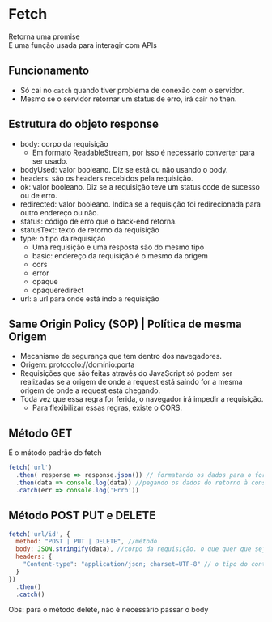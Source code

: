 # Fetch
Retorna uma promise<br />
É uma função usada para interagir com APIs

## Funcionamento
- Só cai no <code>catch</code> quando tiver problema de conexão com o servidor.
- Mesmo se o servidor retornar um status de erro, irá cair no then.

## Estrutura do objeto response
- body: corpo da requisição
  - Em formato ReadableStream, por isso é necessário converter para ser usado.
- bodyUsed: valor booleano. Diz se está ou não usando o body.
- headers: são os headers recebidos pela requisição.
- ok: valor booleano. Diz se a requisição teve um status code de sucesso ou de erro.
- redirected: valor booleano. Indica se a requisição foi redirecionada para outro endereço ou não.
- status: código de erro que o back-end retorna.
- statusText: texto de retorno da requisição
- type: o tipo da requisição
  - Uma requisição e uma resposta são do mesmo tipo
  - basic: endereço da requisição é o mesmo da origem
  - cors
  - error
  - opaque
  - opaqueredirect
- url: a url para onde está indo a requisição

## Same Origin Policy (SOP) | Política de mesma Origem
- Mecanismo de segurança que tem dentro dos navegadores.
- Origem: protocolo://domínio:porta
- Requisições que são feitas através do JavaScript só podem ser realizadas se a origem de onde a request está saindo for a mesma origem de onde a request está chegando.
- Toda vez que essa regra for ferida, o navegador irá impedir a requisição.
  - Para flexibilizar essas regras, existe o CORS.

## Método GET
É o método padrão do fetch
```js
fetch('url')
  .then( response => response.json()) // formatando os dados para o formato JSON
  .then(data => console.log(data)) //pegando os dados do retorno à consulta à API
  .catch(err => console.log('Erro'))
```

## Método POST PUT e DELETE
```js
fetch('url/id', {
  method: "POST | PUT | DELETE", //método
  body: JSON.stringify(data), //corpo da requisição. o que quer que seja enviado
  headers: {
    "Content-type": "application/json; charset=UTF-8" // o tipo do conteúdo que está sendo enviado
  }
})
  .then()
  .catch()
```

Obs: para o método delete, não é necessário passar o body